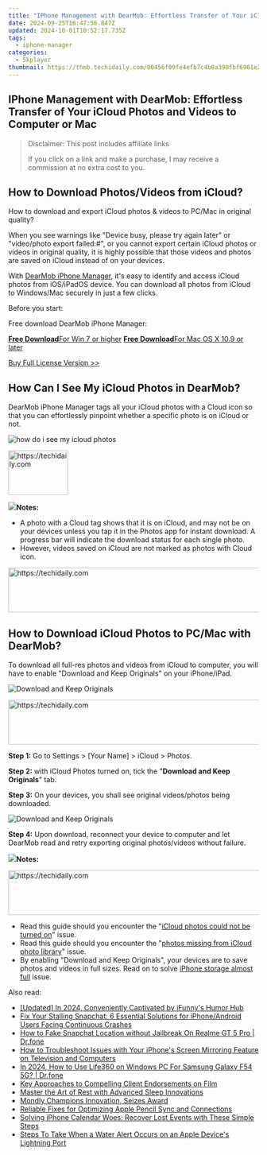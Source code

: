 ```yaml
---
title: "IPhone Management with DearMob: Effortless Transfer of Your iCloud Photos and Videos to Computer or Mac"
date: 2024-09-25T16:47:56.847Z
updated: 2024-10-01T10:52:17.735Z
tags:
  - iphone-manager
categories:
  - 5kplayer
thumbnail: https://thmb.techidaily.com/80456f09fe4efb7c4b8a390fbf6961e252df6f4afa54102d41b41a895101e337.jpg
---
```


## IPhone Management with DearMob: Effortless Transfer of Your iCloud Photos and Videos to Computer or Mac

>  Disclaimer: This post includes affiliate links
>
>  If you click on a link and make a purchase, I may receive a commission at no extra cost to you.
>

## How to Download Photos/Videos from iCloud?

How to download and export iCloud photos & videos to PC/Mac in original quality?

When you see warnings like "Device busy, please try again later" or "video/photo export failed:#", or you cannot export certain iCloud photos or videos in original quality, it is highly possible that those videos and photos are saved on iCloud instead of on your devices.

With [DearMob iPhone Manager](https://tools.techidaily.com/5kplayer/iphone-manager/), it's easy to identify and access iCloud photos from iOS/iPadOS device. You can download all photos from iCloud to Windows/Mac securely in just a few clicks. 

Before you start:

Free download DearMob iPhone Manager:

[**Free Download**For Win 7 or higher](https://tools.techidaily.com/5kplayer/iphone-manager/) [**Free Download**For Mac OS X 10.9 or later](https://tools.techidaily.com/5kplayer/iphone-manager/) 

[Buy Full License Version >>](https://tools.techidaily.com/5kplayer/iphone-manager/)

## How Can I See My iCloud Photos in DearMob?

DearMob iPhone Manager tags all your iCloud photos with a Cloud icon so that you can effortlessly pinpoint whether a specific photo is on iCloud or not. 

![how do i see my icloud photos](https://www.5kplayer.com/user-guide/images/userguide-how/download-icloud-photos.png) 

<!-- affiliate ads begin -->
<a href="https://aligracehair.sjv.io/c/5597632/2135364/19272" target="_top" id="2135364">
  <img src="//a.impactradius-go.com/display-ad/19272-2135364" border="0" alt="https://techidaily.com" width="120" height="90"/>
</a>
<img height="0" width="0" src="https://aligracehair.sjv.io/i/5597632/2135364/19272" style="position:absolute;visibility:hidden;" border="0" />
<!-- affiliate ads end -->

![](https://www.5kplayer.com/user-guide/images/userguide-how/tips-icon.png)**Notes:**

* A photo with a Cloud tag shows that it is on iCloud, and may not be on your devices unless you tap it in the Photos app for instant download. A progress bar will indicate the download status for each single photo.
* However, videos saved on iCloud are not marked as photos with Cloud icon.

<!-- affiliate ads begin -->
<a href="https://appsumo.8odi.net/c/5597632/2132161/7443" target="_top" id="2132161">
  <img src="//a.impactradius-go.com/display-ad/7443-2132161" border="0" alt="https://techidaily.com" width="728" height="90"/>
</a>
<img height="0" width="0" src="https://appsumo.8odi.net/i/5597632/2132161/7443" style="position:absolute;visibility:hidden;" border="0" />
<!-- affiliate ads end -->

## How to Download iCloud Photos to PC/Mac with DearMob?

To download all full-res photos and videos from iCloud to computer, you will have to enable "Download and Keep Originals" on your iPhone/iPad. 

![Download and Keep Originals](https://www.5kplayer.com/user-guide/images/userguide-how/download-icloud-photo.jpg) 

<!-- affiliate ads begin -->
<a href="https://ursime.pxf.io/c/5597632/2136545/16384" target="_top" id="2136545">
  <img src="//a.impactradius-go.com/display-ad/16384-2136545" border="0" alt="https://techidaily.com" width="728" height="90"/>
</a>
<img height="0" width="0" src="https://ursime.pxf.io/i/5597632/2136545/16384" style="position:absolute;visibility:hidden;" border="0" />
<!-- affiliate ads end -->

**Step 1:** Go to Settings > \[Your Name\] > iCloud > Photos. 

**Step 2:** with iCloud Photos turned on, tick the "**Download and Keep Originals**" tab. 

**Step 3:** On your devices, you shall see original videos/photos being downloaded.

![Download and Keep Originals](https://www.5kplayer.com/user-guide/images/userguide-how/download-icloud-photos.jpg) 

**Step 4:** Upon download, reconnect your device to computer and let DearMob read and retry exporting original photos/videos without failure.

![](https://www.5kplayer.com/user-guide/images/userguide-how/tips-icon.png)**Notes:**

<!-- affiliate ads begin -->
<a href="https://appsumo.8odi.net/c/5597632/1062447/7443" target="_top" id="1062447">
  <img src="//a.impactradius-go.com/display-ad/7443-1062447" border="0" alt="https://techidaily.com" width="600" height="90"/>
</a>
<img height="0" width="0" src="https://appsumo.8odi.net/i/5597632/1062447/7443" style="position:absolute;visibility:hidden;" border="0" />
<!-- affiliate ads end -->

* Read this guide should you encounter the "[iCloud photos could not be turned on](https://tools.techidaily.com/5kplayer/iphone-manager/)" issue.
* Read this guide should you encounter the "[photos missing from iCloud photo library](https://tools.techidaily.com/5kplayer/iphone-manager/)" issue.
* By enabling "Download and Keep Originals", your devices are to save photos and videos in full sizes. Read on to solve [iPhone storage almost full](https://tools.techidaily.com/5kplayer/iphone-manager/) issue.

<ins class="adsbygoogle"
     style="display:block"
     data-ad-format="autorelaxed"
     data-ad-client="ca-pub-7571918770474297"
     data-ad-slot="1223367746"></ins>

<ins class="adsbygoogle"
     style="display:block"
     data-ad-client="ca-pub-7571918770474297"
     data-ad-slot="8358498916"
     data-ad-format="auto"
     data-full-width-responsive="true"></ins>

<span class="atpl-alsoreadstyle">Also read:</span>
<div><ul>
<li><a href="https://article-helps.techidaily.com/updated-in-2024-conveniently-captivated-by-ifunnys-humor-hub/"><u>[Updated] In 2024, Conveniently Captivated by iFunny's Humor Hub</u></a></li>
<li><a href="https://os-tips.techidaily.com/fix-your-stalling-snapchat-6-essential-solutions-for-iphoneandroid-users-facing-continuous-crashes/"><u>Fix Your Stalling Snapchat: 6 Essential Solutions for iPhone/Android Users Facing Continuous Crashes</u></a></li>
<li><a href="https://location-social.techidaily.com/how-to-fake-snapchat-location-without-jailbreak-on-realme-gt-5-pro-drfone-by-drfone-virtual-android/"><u>How to Fake Snapchat Location without Jailbreak On Realme GT 5 Pro | Dr.fone</u></a></li>
<li><a href="https://os-tips.techidaily.com/how-to-troubleshoot-issues-with-your-iphones-screen-mirroring-feature-on-television-and-computers/"><u>How to Troubleshoot Issues with Your iPhone's Screen Mirroring Feature on Television and Computers</u></a></li>
<li><a href="https://phone-solutions.techidaily.com/in-2024-how-to-use-life360-on-windows-pc-for-samsung-galaxy-f54-5g-drfone-by-drfone-virtual-android/"><u>In 2024, How to Use Life360 on Windows PC For Samsung Galaxy F54 5G? | Dr.fone</u></a></li>
<li><a href="https://extra-resources.techidaily.com/key-approaches-to-compelling-client-endorsements-on-film/"><u>Key Approaches to Compelling Client Endorsements on Film</u></a></li>
<li><a href="https://buynow-reviews.techidaily.com/master-the-art-of-rest-with-advanced-sleep-innovations/"><u>Master the Art of Rest with Advanced Sleep Innovations</u></a></li>
<li><a href="https://mondly-stories.techidaily.com/mondly-champions-innovation-seizes-award/"><u>Mondly Champions Innovation, Seizes Award</u></a></li>
<li><a href="https://os-tips.techidaily.com/reliable-fixes-for-optimizing-apple-pencil-sync-and-connections/"><u>Reliable Fixes for Optimizing Apple Pencil Sync and Connections</u></a></li>
<li><a href="https://os-tips.techidaily.com/solving-iphone-calendar-woes-recover-lost-events-with-these-simple-steps/"><u>Solving iPhone Calendar Woes: Recover Lost Events with These Simple Steps</u></a></li>
<li><a href="https://os-tips.techidaily.com/steps-to-take-when-a-water-alert-occurs-on-an-apple-devices-lightning-port/"><u>Steps To Take When a Water Alert Occurs on an Apple Device's Lightning Port</u></a></li>
</ul></div>


